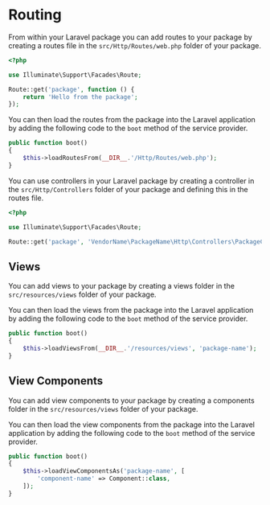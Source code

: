 # Routing

From within your Laravel package you can add routes to your package by creating a routes file in the `src/Http/Routes/web.php` folder of your package.

```php
<?php

use Illuminate\Support\Facades\Route;

Route::get('package', function () {
    return 'Hello from the package';
});
```

You can then load the routes from the package into the Laravel application by adding the following code to the `boot` method of the service provider.

```php
public function boot()
{
    $this->loadRoutesFrom(__DIR__.'/Http/Routes/web.php');
}
```

You can use controllers in your Laravel package by creating a controller in the `src/Http/Controllers` folder of your package
and defining this in the routes file.

```php
<?php

use Illuminate\Support\Facades\Route;

Route::get('package', 'VendorName\PackageName\Http\Controllers\PackageController@index');
```

## Views

You can add views to your package by creating a views folder in the `src/resources/views` folder of your package.

You can then load the views from the package into the Laravel application by adding the following code to the `boot` method of the service provider.

```php
public function boot()
{
    $this->loadViewsFrom(__DIR__.'/resources/views', 'package-name');
}
```

## View Components

You can add view components to your package by creating a components folder in the `src/resources/views` folder of your package.

You can then load the view components from the package into the Laravel application by adding the following code to the `boot` method of the service provider.

```php
public function boot()
{
    $this->loadViewComponentsAs('package-name', [
        'component-name' => Component::class,
    ]);
}
```
